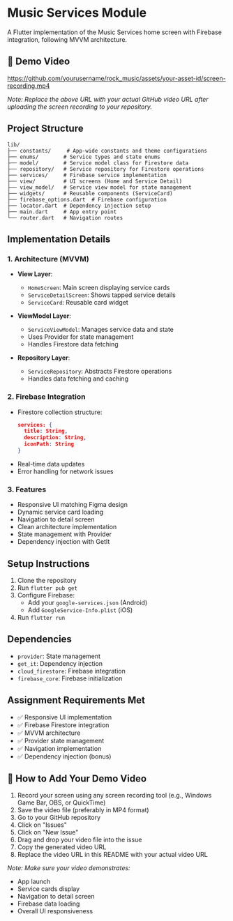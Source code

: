# Music Services Module

A Flutter implementation of the Music Services home screen with Firebase integration, following MVVM architecture.

## 📱 Demo Video

https://github.com/yourusername/rock_music/assets/your-asset-id/screen-recording.mp4

*Note: Replace the above URL with your actual GitHub video URL after uploading the screen recording to your repository.*

## Project Structure

```
lib/
├── constants/     # App-wide constants and theme configurations
├── enums/        # Service types and state enums
├── model/        # Service model class for Firestore data
├── repository/   # Service repository for Firestore operations
├── services/     # Firebase service implementation
├── view/         # UI screens (Home and Service Detail)
├── view_model/   # Service view model for state management
├── widgets/      # Reusable components (ServiceCard)
├── firebase_options.dart  # Firebase configuration
├── locator.dart  # Dependency injection setup
├── main.dart     # App entry point
└── router.dart   # Navigation routes
```

## Implementation Details

### 1. Architecture (MVVM)
- **View Layer**: 
  - `HomeScreen`: Main screen displaying service cards
  - `ServiceDetailScreen`: Shows tapped service details
  - `ServiceCard`: Reusable card widget

- **ViewModel Layer**:
  - `ServiceViewModel`: Manages service data and state
  - Uses Provider for state management
  - Handles Firestore data fetching

- **Repository Layer**:
  - `ServiceRepository`: Abstracts Firestore operations
  - Handles data fetching and caching

### 2. Firebase Integration
- Firestore collection structure:
  ```json
  services: {
    title: String,
    description: String,
    iconPath: String
  }
  ```
- Real-time data updates
- Error handling for network issues

### 3. Features
- Responsive UI matching Figma design
- Dynamic service card loading
- Navigation to detail screen
- Clean architecture implementation
- State management with Provider
- Dependency injection with GetIt

## Setup Instructions

1. Clone the repository
2. Run `flutter pub get`
3. Configure Firebase:
   - Add your `google-services.json` (Android)
   - Add `GoogleService-Info.plist` (iOS)
4. Run `flutter run`

## Dependencies
- `provider`: State management
- `get_it`: Dependency injection
- `cloud_firestore`: Firebase integration
- `firebase_core`: Firebase initialization


## Assignment Requirements Met
- ✅ Responsive UI implementation
- ✅ Firebase Firestore integration
- ✅ MVVM architecture
- ✅ Provider state management
- ✅ Navigation implementation
- ✅ Dependency injection (bonus)

## 📝 How to Add Your Demo Video

1. Record your screen using any screen recording tool (e.g., Windows Game Bar, OBS, or QuickTime)
2. Save the video file (preferably in MP4 format)
3. Go to your GitHub repository
4. Click on "Issues"
5. Click on "New Issue"
6. Drag and drop your video file into the issue
7. Copy the generated video URL
8. Replace the video URL in this README with your actual video URL

*Note: Make sure your video demonstrates:*
- App launch
- Service cards display
- Navigation to detail screen
- Firebase data loading
- Overall UI responsiveness
